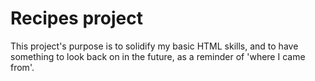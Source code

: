 # Recipes project
This project's purpose is to solidify my basic HTML skills, and to have something to look back on in the future, as a reminder of 'where I came from'.